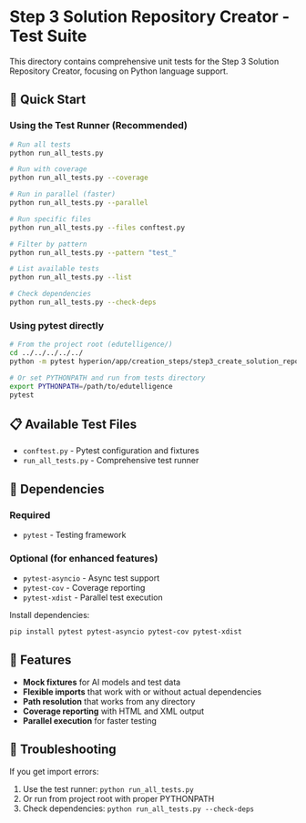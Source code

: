 # Step 3 Solution Repository Creator - Test Suite

This directory contains comprehensive unit tests for the Step 3 Solution Repository Creator, focusing on Python language support.

## 🚀 Quick Start

### Using the Test Runner (Recommended)

```bash
# Run all tests
python run_all_tests.py

# Run with coverage
python run_all_tests.py --coverage

# Run in parallel (faster)
python run_all_tests.py --parallel

# Run specific files
python run_all_tests.py --files conftest.py

# Filter by pattern
python run_all_tests.py --pattern "test_"

# List available tests
python run_all_tests.py --list

# Check dependencies
python run_all_tests.py --check-deps
```

### Using pytest directly

```bash
# From the project root (edutelligence/)
cd ../../../../../
python -m pytest hyperion/app/creation_steps/step3_create_solution_repository/tests/

# Or set PYTHONPATH and run from tests directory
export PYTHONPATH=/path/to/edutelligence
pytest
```

## 📋 Available Test Files

- `conftest.py` - Pytest configuration and fixtures
- `run_all_tests.py` - Comprehensive test runner

## 🔧 Dependencies

### Required
- `pytest` - Testing framework

### Optional (for enhanced features)
- `pytest-asyncio` - Async test support
- `pytest-cov` - Coverage reporting
- `pytest-xdist` - Parallel test execution

Install dependencies:
```bash
pip install pytest pytest-asyncio pytest-cov pytest-xdist
```

## 🧪 Features

- **Mock fixtures** for AI models and test data
- **Flexible imports** that work with or without actual dependencies
- **Path resolution** that works from any directory
- **Coverage reporting** with HTML and XML output
- **Parallel execution** for faster testing

## 🚨 Troubleshooting

If you get import errors:
1. Use the test runner: `python run_all_tests.py`
2. Or run from project root with proper PYTHONPATH
3. Check dependencies: `python run_all_tests.py --check-deps`
